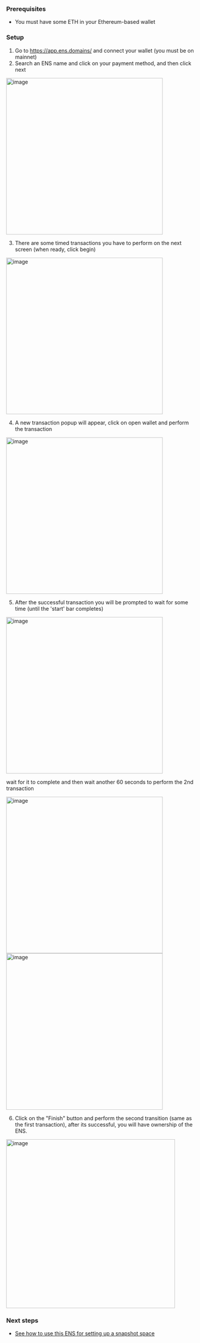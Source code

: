 ### Prerequisites
- You must have some ETH in your Ethereum-based wallet

### Setup
1. Go to https://app.ens.domains/ and connect your wallet (you must be on mainnet)
2. Search an ENS name and click on your payment method, and then click next

<img width="419" alt="image" src="https://github.com/hicommonwealth/commonwealth/assets/51641047/b730934d-1e91-477f-964c-74c15e96aaee">

3. There are some timed transactions you have to perform on the next screen (when ready, click begin)

<img width="419" alt="image" src="https://github.com/hicommonwealth/commonwealth/assets/51641047/334babde-08ce-4c8b-a403-d998ea5fd565">

4. A new transaction popup will appear, click on open wallet and perform the transaction
<img width="419" alt="image" src="https://github.com/hicommonwealth/commonwealth/assets/51641047/ff710a1a-2cb4-473f-a555-b2108920c460">

5. After the successful transaction you will be prompted to wait for some time (until the 'start' bar completes)
<img width="419" alt="image" src="https://github.com/hicommonwealth/commonwealth/assets/51641047/5bd20cbd-d17f-4d0a-94d6-72555fa4417c">

wait for it to complete and then wait another 60 seconds to perform the 2nd transaction


<img width="419" alt="image" src="https://github.com/hicommonwealth/commonwealth/assets/51641047/f4d699b4-4096-48da-b105-72e526e72f10">

<img width="419" alt="image" src="https://github.com/hicommonwealth/commonwealth/assets/51641047/429e30a0-fd47-4504-b965-c14f28ba8cd6">

6. Click on the "Finish" button and perform the second transition (same as the first transaction), after its successful, you will have ownership of the ENS.

<img width="452" alt="image" src="https://github.com/hicommonwealth/commonwealth/assets/51641047/e07c399a-2e96-4422-8bef-8003b0bea3df">


### Next steps
- [See how to use this ENS for setting up a snapshot space](https://github.com/hicommonwealth/commonwealth/wiki/Setup-snapshot-space)